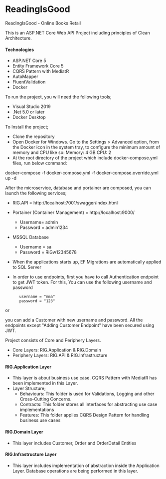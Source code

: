 # ReadingIsGood
ReadingIsGood - Online Books Retail

This is an ASP.NET Core Web API Project including principles of Clean Architecture. 

#### Technologies 
- ASP.NET Core 5
- Entity Framework Core 5
- CQRS Pattern with MediatR
- AutoMapper
- FluentValidation
- Docker

To run the project, you will need the following tools;
- Visual Studio 2019
- .Net 5.0 or later
- Docker Desktop

To Install the project;
- Clone the repository
- Open Docker for Windows. Go to the Settings > Advanced option, from the Docker icon in the system tray, to configure the minimum amount of memory and CPU like so:
Memory: 4 GB
CPU: 2
- At the root directory of the project which include docker-compose.yml files, run below command:

docker-compose -f docker-compose.yml -f docker-compose.override.yml up -d

After the microservice, database and portainer are composed, you can launch the following services;

- RIG.API = http://localhost:7001/swagger/index.html
- Portainer (Container Management) = http://localhost:9000/
	- Username= admin
	- Password = admin1234
- MSSQL Database
	- Username = sa
	- Password = RiGw12345678

- When the applications starts up, EF Migrations are automatically applied to SQL Server
- In order to use endpoints, first you have to call Authentication endpoint to get JWT token. For this, You can use the following username and password

		 username = "mma"
		 password = "123"
or

you can add a Customer with new username and password. All the endpoints except "Adding Customer Endpoint" have been secured using JWT.


Project consists of Core and Periphery Layers. 
- Core Layers: RIG.Application & RIG.Domain
- Periphery Layers: RIG.API & RIG.Infrastructure

#### RIG.Application Layer
- This layer is about business use case. CQRS Pattern with MediatR has been implemented in this Layer.
- Layer Structure;
	- Behaviours: This folder is used for Validations, Logging and other Cross-Cutting Concerns.
	- Contracts: This folder stores all interfaces for abstracting use case implementations
	- Features: This folder applies  CQRS Design Pattern for handling business use cases


#### RIG.Domain Layer
- This layer includes Customer, Order and OrderDetail Entities

#### RIG.Infrastructure Layer
- This layer includes implementation of abstraction inside the Application Layer. Database operations are being performed in this layer.




